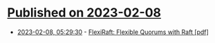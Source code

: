 # [Published on 2023-02-08](index.md)

* [2023-02-08, 05:29:30](https://news.ycombinator.com/item?id=34704488) - [FlexiRaft: Flexible Quorums with Raft [pdf]](https://www.cidrdb.org/cidr2023/papers/p83-yadav.pdf)
